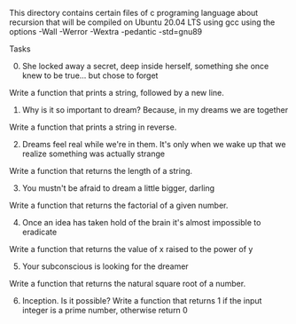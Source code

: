 This directory contains certain files of c programing
language about recursion that will be compiled on Ubuntu
20.04 LTS using gcc using the options -Wall -Werror
 -Wextra -pedantic -std=gnu89

Tasks

0. She locked away a secret, deep inside herself,
something she once knew to be true... but chose to forget

Write a function that prints a string, followed by a new line.

1. Why is it so important to dream? Because, in my dreams we are together

Write a function that prints a string in reverse.

2. Dreams feel real while we're in them. It's only when
we wake up that we realize something was actually strange

Write a function that returns the length of a string.

3. You mustn't be afraid to dream a little bigger, darling

Write a function that returns the factorial of a given number.

4. Once an idea has taken hold of the brain it's almost
 impossible to eradicate

Write a function that returns the value of x raised to the power of y

5. Your subconscious is looking for the dreamer

Write a function that returns the natural square root of a number.

6. Inception. Is it possible?
Write a function that returns 1 if the input integer is a prime
 number, otherwise return 0
